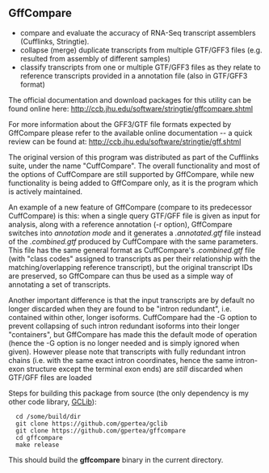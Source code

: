 ## GffCompare
* compare and evaluate the accuracy of RNA-Seq transcript assemblers (Cufflinks, Stringtie). 
* collapse (merge) duplicate transcripts from multiple GTF/GFF3 files (e.g. resulted from assembly of different samples)
* classify transcripts from one or multiple GTF/GFF3 files as they relate to reference transcripts provided in a
annotation file (also in GTF/GFF3 format)

The official documentation and download packages for this utility can be found online here:
http://ccb.jhu.edu/software/stringtie/gffcompare.shtml

For more information about the GFF3/GTF file formats expected by GffCompare please refer to the available online documentation -- a quick review can be found at: http://ccb.jhu.edu/software/stringtie/gff.shtml

The original version of this program was distributed as part of the Cufflinks suite, under the name "CuffCompare".
The overall functionality and most of the options of CuffCompare are still supported by GffCompare, while new functionality is being added to GffCompare only, as it is the program which is actively maintained.

An example of a new feature of GffCompare (compare to its predecessor CuffCompare) is this: when a single query GTF/GFF file is given as input for analysis, along with a reference annotation (-r option), GffCompare switches into *annotation mode* and it generates a *.annotated.gtf* file instead of the *.combined.gtf* produced by CuffCompare with the same parameters. This file has the same general format as CuffCompare's *.combined.gtf* file (with "class codes" assigned to transcripts as per their relationship with the matching/overlapping reference transcript), but the original transcript IDs are preserved, so GffCompare can thus be used as a simple way of annotating a set of transcripts.

Another important difference is that the input transcripts are by default no longer discarded when they are found to be "intron redundant", i.e. contained within other, longer isoforms. CuffCompare had the -G option to prevent collapsing of such intron redundant isoforms into their longer "containers", but GffCompare has made this the default mode of operation (hence the -G option is no longer needed and is simply ignored when given). However please note that transcripts with fully redundant intron chains (i.e. with the same exact intron coordinates, hence the same intron-exon structure except the terminal exon ends) are *still* discarded when GTF/GFF files are loaded

Steps for building this package from source (the only dependency is my other code library, [GCLib](../../../gclib)):
```
  cd /some/build/dir
  git clone https://github.com/gpertea/gclib
  git clone https://github.com/gpertea/gffcompare
  cd gffcompare
  make release
```
This should build the **gffcompare** binary in the current directory.



